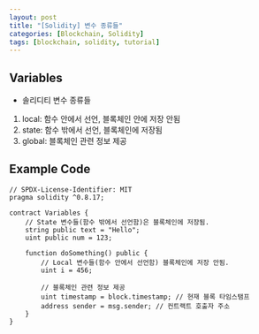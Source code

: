 ```yaml
---
layout: post
title: "[Solidity] 변수 종류들"
categories: [Blockchain, Solidity]
tags: [blockchain, solidity, tutorial]
---
```


## Variables

- 솔리디티 변수 종류들

1. local: 함수 안에서 선언, 블록체인 안에 저장 안됨
2. state: 함수 밖에서 선언, 블록체인에 저장됨
3. global: 블록체인 관련 정보 제공

## Example Code

```
// SPDX-License-Identifier: MIT
pragma solidity ^0.8.17;

contract Variables {
    // State 변수들(함수 밖에서 선언함)은 블록체인에 저장됨.
    string public text = "Hello";
    uint public num = 123;

    function doSomething() public {
        // Local 변수들(함수 안에서 선언함) 블록체인에 저장 안됨.
        uint i = 456;

        // 블록체인 관련 정보 제공
        uint timestamp = block.timestamp; // 현재 블록 타임스탬프
        address sender = msg.sender; // 컨트랙트 호출자 주소
    }
}
```
